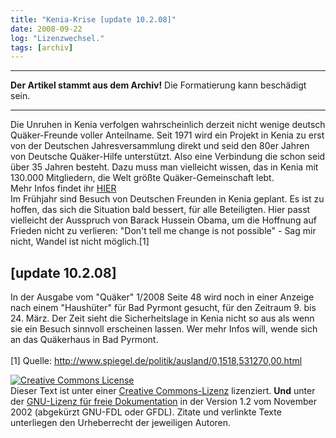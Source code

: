 ```yaml
---
title: "Kenia-Krise [update 10.2.08]"
date: 2008-09-22
log: "Lizenzwechsel."
tags: [archiv]
---
```

<hr><b>Der Artikel stammt aus dem Archiv!</b> Die Formatierung kann beschädigt sein.<hr>

Die Unruhen in Kenia verfolgen wahrscheinlich derzeit nicht wenige deutsch Quäker-Freunde voller Anteilname. Seit 1971 wird ein Projekt in Kenia zu erst von der Deutschen Jahresversammlung direkt und seid den 80er Jahren von  Deutsche Quäker-Hilfe unterstützt. Also eine Verbindung die schon seid über 35 Jahren besteht. Dazu muss man vielleicht wissen, das in Kenia mit 130.000 Mitgliedern, die Welt größte Quäker-Gemeinschaft lebt. 
<br>
Mehr Infos findet ihr <a href="http://www.quaekerhilfe.org/pdf/4.01_Kenia_11.05.pdf">HIER</a>
<br>
Im Frühjahr sind Besuch von Deutschen Freunden in Kenia geplant. Es ist zu hoffen, das sich die Situation bald bessert, für alle Beteiligten. Hier passt vielleicht der Ausspruch von Barack Hussein Obama, um die Hoffnung auf Frieden nicht zu verlieren: "Don't tell me change is not possible" - Sag mir nicht, Wandel ist nicht möglich.[1]

<h2>[update 10.2.08]</h2>

In der Ausgabe vom "Quäker" 1/2008 Seite 48 wird noch in einer Anzeige nach einem "Haushüter" für Bad Pyrmont gesucht, für den Zeitraum 9. bis 24. März. Der Zeit sieht die Sicherheitslage in Kenia nicht so aus als wenn sie ein Besuch sinnvoll erscheinen lassen. Wer mehr Infos will, wende sich an das Quäkerhaus in Bad Pyrmont. 
<br>
<br>
[1] Quelle: http://www.spiegel.de/politik/ausland/0,1518,531270,00.html


<a rel="license" href="http://creativecommons.org/licenses/by-sa/3.0/de/"><img alt="Creative Commons License" style="border-width:0" src="http://i.creativecommons.org/l/by-sa/3.0/de/88x31.png" /></a><br />Dieser <span xmlns:dc="http://purl.org/dc/elements/1.1/" href="http://purl.org/dc/dcmitype/Text" rel="dc:type">Text</span> ist unter einer <a rel="license" href="http://creativecommons.org/licenses/by-sa/3.0/de/">Creative Commons-Lizenz</a> lizenziert. <b>Und</b> unter der <a href="http://de.wikipedia.org/wiki/GFDL">GNU-Lizenz für freie Dokumentation</a> in der Version 1.2 vom November 2002 (abgekürzt GNU-FDL oder GFDL). Zitate und verlinkte Texte unterliegen den Urheberrecht der jeweiligen Autoren.
